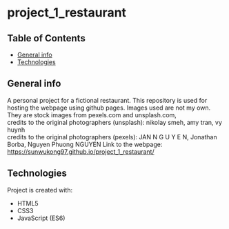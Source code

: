 # project_1_restaurant
## Table of Contents
* [General info](#general-info)
* [Technologies](#technologies)

## General info
A personal project for a fictional restaurant. This repository is used for hosting the webpage using github pages. 
Images used are not my own. They are stock images from pexels.com and unsplash.com,  
credits to the original photographers (unsplash): nikolay smeh, amy tran, vy huynh  
credits to the original photographers (pexels): JAN N G U Y E N, Jonathan Borba, Nguyen Phuong NGUYEN 
Link to the webpage: https://sunwukong97.github.io/project_1_restaurant/

## Technologies
Project is created with:
* HTML5
* CSS3
* JavaScript (ES6)
